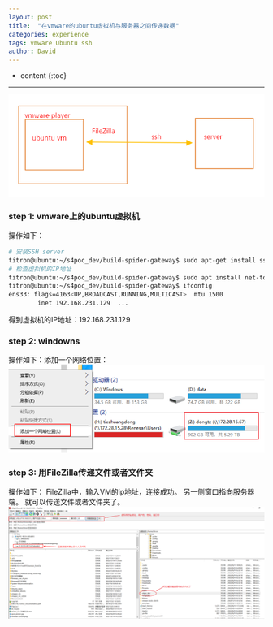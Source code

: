```yaml
---
layout: post
title:  "在vmware的ubuntu虚拟机与服务器之间传递数据"
categories: experience
tags: vmware Ubuntu ssh
author: David
---
```


* content
{:toc}

---

![系统框图](https://github.com/titron/titron.github.io/raw/master/img/2022-08-11-share_file_block.png)

### step 1: vmware上的ubuntu虚拟机
操作如下：
```bash
# 安装SSH server
titron@ubuntu:~/s4poc_dev/build-spider-gateway$ sudo apt-get install ssh openssh-server
# 检查虚拟机的IP地址
titron@ubuntu:~/s4poc_dev/build-spider-gateway$ sudo apt install net-tools
titron@ubuntu:~/s4poc_dev/build-spider-gateway$ ifconfig
ens33: flags=4163<UP,BROADCAST,RUNNING,MULTICAST>  mtu 1500
        inet 192.168.231.129  ...
```
得到虚拟机的IP地址：192.168.231.129

### step 2: windowns
操作如下：添加一个网络位置：
![添加网络位置](https://github.com/titron/titron.github.io/raw/master/img/2022-08-11-share_file_add_net_link.png)

### step 3: 用FileZilla传递文件或者文件夹
操作如下：
FileZilla中，输入VM的ip地址，连接成功。
另一侧窗口指向服务器端。
就可以传送文件或者文件夹了。
![用FileZilla传递文件或者文件夹](https://github.com/titron/titron.github.io/raw/master/img/2022-08-11-share_file_FileZilla_to_transfer.png)

